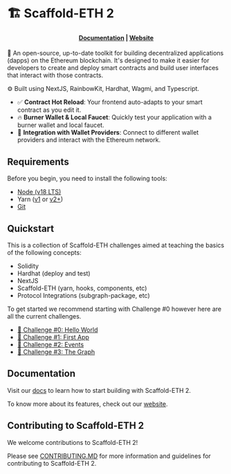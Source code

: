 # 🏗 Scaffold-ETH 2

<h4 align="center">
  <a href="https://docs.scaffoldeth.io">Documentation</a> |
  <a href="https://scaffoldeth.io">Website</a>
</h4>

🧪 An open-source, up-to-date toolkit for building decentralized applications (dapps) on the Ethereum blockchain. It's designed to make it easier for developers to create and deploy smart contracts and build user interfaces that interact with those contracts.

⚙️ Built using NextJS, RainbowKit, Hardhat, Wagmi, and Typescript.

- ✅ **Contract Hot Reload**: Your frontend auto-adapts to your smart contract as you edit it.
- 🔥 **Burner Wallet & Local Faucet**: Quickly test your application with a burner wallet and local faucet.
- 🔐 **Integration with Wallet Providers**: Connect to different wallet providers and interact with the Ethereum network.

## Requirements

Before you begin, you need to install the following tools:

- [Node (v18 LTS)](https://nodejs.org/en/download/)
- Yarn ([v1](https://classic.yarnpkg.com/en/docs/install/) or [v2+](https://yarnpkg.com/getting-started/install))
- [Git](https://git-scm.com/downloads)

## Quickstart

This is a collection of Scaffold-ETH challenges aimed at teaching the basics of the following concepts:

- Solidity
- Hardhat (deploy and test)
- NextJS
- Scaffold-ETH (yarn, hooks, components, etc)
- Protocol Integrations (subgraph-package, etc)

To get started we recommend starting with Challenge #0 however here are all the current challenges.

- [🚩 Challenge #0: Hello World](https://github.com/kmjones1979/scaffold-eth-2-solidity/tree/solidity-0-hello-world)
- [🚩 Challenge #1: First App](https://github.com/kmjones1979/scaffold-eth-2-solidity/tree/solidity-1-first-app)
- [🚩 Challenge #2: Events](https://github.com/kmjones1979/scaffold-eth-2-solidity/tree/solidity-2-events)
- [🚩 Challenge #3: The Graph](https://github.com/kmjones1979/scaffold-eth-2-solidity/tree/solidity-3-the-graph)

## Documentation

Visit our [docs](https://docs.scaffoldeth.io) to learn how to start building with Scaffold-ETH 2.

To know more about its features, check out our [website](https://scaffoldeth.io).

## Contributing to Scaffold-ETH 2

We welcome contributions to Scaffold-ETH 2!

Please see [CONTRIBUTING.MD](https://github.com/scaffold-eth/scaffold-eth-2/blob/main/CONTRIBUTING.md) for more information and guidelines for contributing to Scaffold-ETH 2.
